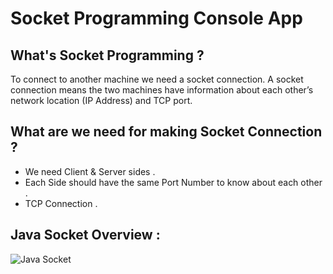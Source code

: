 # Socket Programming Console App

## What's Socket Programming ?
To connect to another machine we need a socket connection. A socket connection means the two machines have information about each other’s network location (IP Address) and TCP port.

## What are we need for making Socket Connection ?
 - We need Client & Server sides .
 - Each Side should have the same Port Number to know about each other .
 - TCP Connection .
 
 ## Java Socket Overview :
 ![Java Socket](https://i.ytimg.com/vi/aEDV0WlwXTs/maxresdefault.jpg)
